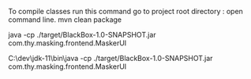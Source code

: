 To compile classes run this command
go to project root directory :
open command line.
mvn clean package


java -cp ./target/BlackBox-1.0-SNAPSHOT.jar com.thy.masking.frontend.MaskerUI

C:\dev\jdk-11\bin\java -cp ./target/BlackBox-1.0-SNAPSHOT.jar com.thy.masking.frontend.MaskerUI

